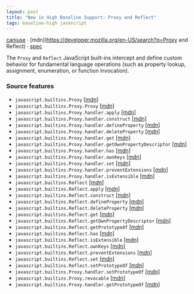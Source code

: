 ```yaml
---
layout: post
title: "New in High Baseline Support: Proxy and Reflect"
tags: baseline-high javascript
---
```


[caniuse](https://caniuse.com/?search=proxy-reflect) · [mdn](https://developer.mozilla.org/en-US/search?q=Proxy and Reflect) · [spec](https://tc39.es/ecma262/multipage/reflection.html#sec-reflection)

The `Proxy` and `Reflect` JavaScript built-ins intercept and define custom behavior for fundamental language operations (such as property lookup, assignment, enumeration, or function invocation).

### Source features

- ``javascript.builtins.Proxy`` [[mdn]](https://developer.mozilla.org/en-US/search?q=javascript.builtins.Proxy)
- ``javascript.builtins.Proxy.Proxy`` [[mdn]](https://developer.mozilla.org/en-US/search?q=javascript.builtins.Proxy.Proxy)
- ``javascript.builtins.Proxy.handler.apply`` [[mdn]](https://developer.mozilla.org/en-US/search?q=javascript.builtins.Proxy.handler.apply)
- ``javascript.builtins.Proxy.handler.construct`` [[mdn]](https://developer.mozilla.org/en-US/search?q=javascript.builtins.Proxy.handler.construct)
- ``javascript.builtins.Proxy.handler.defineProperty`` [[mdn]](https://developer.mozilla.org/en-US/search?q=javascript.builtins.Proxy.handler.defineProperty)
- ``javascript.builtins.Proxy.handler.deleteProperty`` [[mdn]](https://developer.mozilla.org/en-US/search?q=javascript.builtins.Proxy.handler.deleteProperty)
- ``javascript.builtins.Proxy.handler.get`` [[mdn]](https://developer.mozilla.org/en-US/search?q=javascript.builtins.Proxy.handler.get)
- ``javascript.builtins.Proxy.handler.getOwnPropertyDescriptor`` [[mdn]](https://developer.mozilla.org/en-US/search?q=javascript.builtins.Proxy.handler.getOwnPropertyDescriptor)
- ``javascript.builtins.Proxy.handler.has`` [[mdn]](https://developer.mozilla.org/en-US/search?q=javascript.builtins.Proxy.handler.has)
- ``javascript.builtins.Proxy.handler.ownKeys`` [[mdn]](https://developer.mozilla.org/en-US/search?q=javascript.builtins.Proxy.handler.ownKeys)
- ``javascript.builtins.Proxy.handler.set`` [[mdn]](https://developer.mozilla.org/en-US/search?q=javascript.builtins.Proxy.handler.set)
- ``javascript.builtins.Proxy.handler.preventExtensions`` [[mdn]](https://developer.mozilla.org/en-US/search?q=javascript.builtins.Proxy.handler.preventExtensions)
- ``javascript.builtins.Proxy.handler.isExtensible`` [[mdn]](https://developer.mozilla.org/en-US/search?q=javascript.builtins.Proxy.handler.isExtensible)
- ``javascript.builtins.Reflect`` [[mdn]](https://developer.mozilla.org/en-US/search?q=javascript.builtins.Reflect)
- ``javascript.builtins.Reflect.apply`` [[mdn]](https://developer.mozilla.org/en-US/search?q=javascript.builtins.Reflect.apply)
- ``javascript.builtins.Reflect.construct`` [[mdn]](https://developer.mozilla.org/en-US/search?q=javascript.builtins.Reflect.construct)
- ``javascript.builtins.Reflect.defineProperty`` [[mdn]](https://developer.mozilla.org/en-US/search?q=javascript.builtins.Reflect.defineProperty)
- ``javascript.builtins.Reflect.deleteProperty`` [[mdn]](https://developer.mozilla.org/en-US/search?q=javascript.builtins.Reflect.deleteProperty)
- ``javascript.builtins.Reflect.get`` [[mdn]](https://developer.mozilla.org/en-US/search?q=javascript.builtins.Reflect.get)
- ``javascript.builtins.Reflect.getOwnPropertyDescriptor`` [[mdn]](https://developer.mozilla.org/en-US/search?q=javascript.builtins.Reflect.getOwnPropertyDescriptor)
- ``javascript.builtins.Reflect.getPrototypeOf`` [[mdn]](https://developer.mozilla.org/en-US/search?q=javascript.builtins.Reflect.getPrototypeOf)
- ``javascript.builtins.Reflect.has`` [[mdn]](https://developer.mozilla.org/en-US/search?q=javascript.builtins.Reflect.has)
- ``javascript.builtins.Reflect.isExtensible`` [[mdn]](https://developer.mozilla.org/en-US/search?q=javascript.builtins.Reflect.isExtensible)
- ``javascript.builtins.Reflect.ownKeys`` [[mdn]](https://developer.mozilla.org/en-US/search?q=javascript.builtins.Reflect.ownKeys)
- ``javascript.builtins.Reflect.preventExtensions`` [[mdn]](https://developer.mozilla.org/en-US/search?q=javascript.builtins.Reflect.preventExtensions)
- ``javascript.builtins.Reflect.set`` [[mdn]](https://developer.mozilla.org/en-US/search?q=javascript.builtins.Reflect.set)
- ``javascript.builtins.Reflect.setPrototypeOf`` [[mdn]](https://developer.mozilla.org/en-US/search?q=javascript.builtins.Reflect.setPrototypeOf)
- ``javascript.builtins.Proxy.handler.setPrototypeOf`` [[mdn]](https://developer.mozilla.org/en-US/search?q=javascript.builtins.Proxy.handler.setPrototypeOf)
- ``javascript.builtins.Proxy.revocable`` [[mdn]](https://developer.mozilla.org/en-US/search?q=javascript.builtins.Proxy.revocable)
- ``javascript.builtins.Proxy.handler.getPrototypeOf`` [[mdn]](https://developer.mozilla.org/en-US/search?q=javascript.builtins.Proxy.handler.getPrototypeOf)
